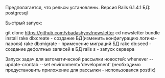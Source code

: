 Предполагается, что рельсы установлены. Версия Rails 6.1.4.1 БД: postgresql

Быстрый запуск:

git clone https://github.com/vbadashyov/newsletter
cd newsletter
bundle install
rake db:create - создание БД(изменить конфигурацию логина-пароля)
rake db:migrate - применение миграций БД
rake db:seed - создание дефолтных записей в БД
rails s - запуск сервера

Запуск задач для автоматической рассылки новостей:
whenever --update-crontab --set environment='development' (необходимо предустановить приложение для рассылки - использовался postfix)

